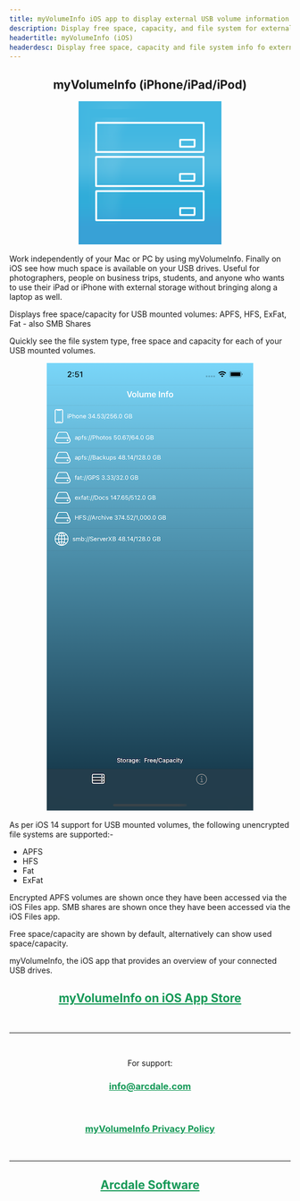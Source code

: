 ```yaml
---
title: myVolumeInfo iOS app to display external USB volume information 
description: Display free space, capacity, and file system for external  USB  storage. Works with  SSDs, hard drives,  USB sticks connected to iPhone, iPad and iPod. Supports APFS, HFS, ExFat, Fat, SMB Shares, both encrypted and unencrypted 
headertitle: myVolumeInfo (iOS)
headerdesc: Display free space, capacity and file system info fo external volumes on  USB SSDs and hard disk drives, and also SMB shares 
---
```

<center> <h2>myVolumeInfo (iPhone/iPad/iPod) </h2> </center>


<p align="center">
  <img src="myVolumeInfoWeb.png" alt="myVolumeInfo iOS app icon"/>
</p>


Work independently of your Mac or PC by using myVolumeInfo. Finally on iOS see how much space is available on your USB drives. Useful for photographers, people on business trips, students, and anyone who wants to use their iPad or iPhone with external storage  without bringing along a laptop as well.

Displays free space/capacity for USB mounted volumes: APFS, HFS, ExFat, Fat - also SMB Shares

Quickly see the file system type,  free space and capacity for each of your USB mounted volumes.

<p align="center">
  <img src="myVolInfoiPhone.png" alt="myVolumeInfo image"/>
</p>

As per iOS 14 support for USB mounted volumes, the following unencrypted file systems are supported:-

- APFS
- HFS
- Fat
- ExFat

Encrypted APFS volumes are shown once they have been accessed via the iOS Files app.
SMB shares are shown once they have been accessed via the iOS Files app.

Free space/capacity are shown by default, alternatively can show used space/capacity.

myVolumeInfo, the iOS app that provides an overview of your connected USB drives.



<h2  class="red-text" style="text-align: center;"><a href="https://apps.apple.com/us/app/mapsos/id1535600468" target="_blank" style="color:#159957">myVolumeInfo on iOS App Store</a></h2>
<br>
<hr>
<br>
<p align="center">
For support: 
<h3  class="red-text" style="text-align: center;"><a href="mailto:info@arcdale.com" style="color:#159957">info@arcdale.com</a></h3>

<br>
<h3  class="red-text" style="text-align: center;"><a href="../privacy-policy/myVolumeInfo.html" style="color:#159957">myVolumeInfo Privacy Policy</a></h3>
</p>
<br>
<hr>

<h2   style="text-align: center;"><a href="/index.html" style="color:#159957">Arcdale Software</a></h2>
